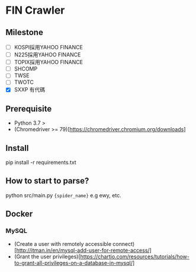 # FIN Crawler

## Milestone

 - [ ] KOSPI採用YAHOO FINANCE
 - [ ] N225採用YAHOO FINANCE
 - [ ] TOPIX採用YAHOO FINANCE
 - [ ] SHCOMP
 - [ ] TWSE
 - [ ] TWOTC
 - [X] SXXP 有代碼

## Prerequisite

 - Python 3.7 >
 - (Chromedriver >= 79)[https://chromedriver.chromium.org/downloads]


## Install

pip install -r requirements.txt

## How to start to parse?

python src/main.py `{spider_name}` e.g ewy, etc.

## Docker

### MySQL

- (Create a user with remotely accessible connect)[http://itman.in/en/mysql-add-user-for-remote-access/]
- (Grant the user privileges)[https://chartio.com/resources/tutorials/how-to-grant-all-privileges-on-a-database-in-mysql/]


